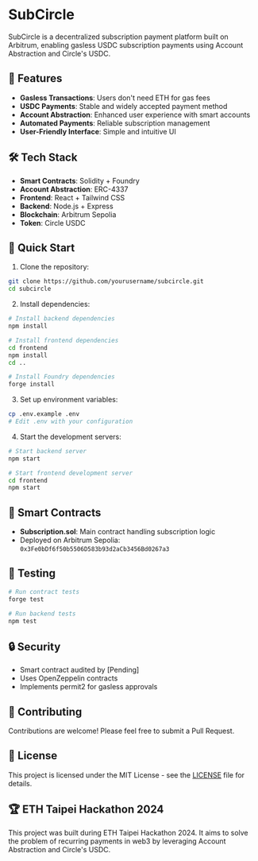 # SubCircle

SubCircle is a decentralized subscription payment platform built on Arbitrum, enabling gasless USDC subscription payments using Account Abstraction and Circle's USDC.

## 🌟 Features

- **Gasless Transactions**: Users don't need ETH for gas fees
- **USDC Payments**: Stable and widely accepted payment method
- **Account Abstraction**: Enhanced user experience with smart accounts
- **Automated Payments**: Reliable subscription management
- **User-Friendly Interface**: Simple and intuitive UI

## 🛠 Tech Stack

- **Smart Contracts**: Solidity + Foundry
- **Account Abstraction**: ERC-4337
- **Frontend**: React + Tailwind CSS
- **Backend**: Node.js + Express
- **Blockchain**: Arbitrum Sepolia
- **Token**: Circle USDC

## 🚀 Quick Start

1. Clone the repository:
```bash
git clone https://github.com/yourusername/subcircle.git
cd subcircle
```

2. Install dependencies:
```bash
# Install backend dependencies
npm install

# Install frontend dependencies
cd frontend
npm install
cd ..

# Install Foundry dependencies
forge install
```

3. Set up environment variables:
```bash
cp .env.example .env
# Edit .env with your configuration
```

4. Start the development servers:
```bash
# Start backend server
npm start

# Start frontend development server
cd frontend
npm start
```

## 📝 Smart Contracts

- **Subscription.sol**: Main contract handling subscription logic
- Deployed on Arbitrum Sepolia: `0x3Fe0bDf6f50b5506D583b93d2aCb3456Bd0267a3`

## 🧪 Testing

```bash
# Run contract tests
forge test

# Run backend tests
npm test
```

## 🔒 Security

- Smart contract audited by [Pending]
- Uses OpenZeppelin contracts
- Implements permit2 for gasless approvals

## 🤝 Contributing

Contributions are welcome! Please feel free to submit a Pull Request.

## 📄 License

This project is licensed under the MIT License - see the [LICENSE](LICENSE) file for details.

## 🏆 ETH Taipei Hackathon 2024

This project was built during ETH Taipei Hackathon 2024. It aims to solve the problem of recurring payments in web3 by leveraging Account Abstraction and Circle's USDC. 